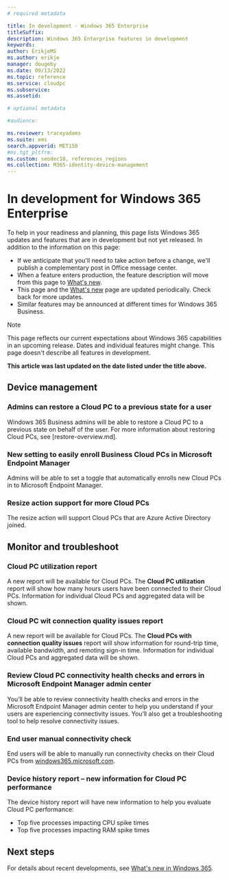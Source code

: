 ```yaml
---
# required metadata

title: In development - Windows 365 Enterprise
titleSuffix: 
description: Windows 365 Enterprise features in development
keywords:
author: ErikjeMS 
ms.author: erikje
manager: dougeby
ms.date: 09/13/2022
ms.topic: reference
ms.service: cloudpc
ms.subservice: 
ms.assetid: 

# optional metadata

#audience:

ms.reviewer: traceyadams
ms.suite: ems
search.appverid: MET150
#ms.tgt_pltfrm:
ms.custom: seodec18, references_regions
ms.collection: M365-identity-device-management
---
```


# In development for Windows 365 Enterprise

To help in your readiness and planning, this page lists Windows 365 updates and features that are in development but not yet released. In addition to the information on this page:

- If we anticipate that you'll need to take action before a change, we'll publish a complementary post in Office message center.
- When a feature enters production, the feature description will move from this page to [What's new](whats-new.md).
- This page and the [What's new](whats-new.md) page are updated periodically. Check back for more updates.
- Similar features may be announced at different times for Windows 365 Business.

> [!NOTE]
> This page reflects our current expectations about Windows 365 capabilities in an upcoming release. Dates and individual features might change. This page doesn't describe all features in development.

**This article was last updated on the date listed under the title above.**

<!-- Common categories:  
## App management
## Device configuration
## Device provisioning
## Device management
## Intune apps
## Monitor and troubleshoot
## Role-based access control
## Security
## End-user experience

-->

<!-- ***********************************************-->
<!--## App management-->

<!--***********************************************-->
## Device management

### Admins can restore a Cloud PC to a previous state for a user<!--40784300-->
Windows 365 Business admins will be able to restore a Cloud PC to a previous state on behalf of the user. For more information about restoring Cloud PCs, see [restore-overview.md].

### New setting to easily enroll Business Cloud PCs in Microsoft Endpoint Manager<!--40009143-->

Admins will be able to set a toggle that automatically enrolls new Cloud PCs in to Microsoft Endpoint Manager.

### Resize action support for more Cloud PCs<!--40263425-->

The resize action will support Cloud PCs that are Azure Active Directory joined.

<!-- ***********************************************-->
<!--## Device provisioning-->

<!--***********************************************-->
<!--
## End user experience
-->

<!-- ***********************************************-->
## Monitor and troubleshoot

### Cloud PC utilization report<!--40636545-->
A new report will be available for Cloud PCs. The **Cloud PC utilization** report will show how many hours users have been connected to their Cloud PCs. Information for individual Cloud PCs and aggregated data will be shown.

### Cloud PC wit connection quality issues report<!--40636545-->
A new report will be available for Cloud PCs. The **Cloud PCs with connection quality issues** report will show information for round-trip time, available bandwidth, and remoting sign-in time. Information for individual Cloud PCs and aggregated data will be shown.

### Review Cloud PC connectivity health checks and errors in Microsoft Endpoint Manager admin center<!--38469622 -->

You’ll be able to review connectivity health checks and errors in the Microsoft Endpoint Manager admin center to help you understand if your users are experiencing connectivity issues. You’ll also get a troubleshooting tool to help resolve connectivity issues.

### End user manual connectivity check<!--37679345 -->

End users will be able to manually run connectivity checks on their Cloud PCs from [windows365.microsoft.com](https://windows365.microsoft.com).

### Device history report – new information for Cloud PC performance<!--38310774  -->

The device history report will have new information to help you evaluate Cloud PC performance:

- Top five processes impacting CPU spike times
- Top five processes impacting RAM spike times

<!-- ***********************************************-->
<!-- ## Provisioning -->

<!-- ***********************************************-->
<!--## Role-based access control-->

## Next steps

For details about recent developments, see [What's new in Windows 365](whats-new.md).
